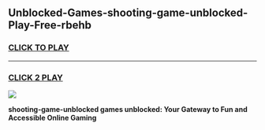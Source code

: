 
## Unblocked-Games-shooting-game-unblocked-Play-Free-rbehb
<h3>
<a href="https://premium76.site?title=shooting-game-unblocked&ref=18A">CLICK TO PLAY</a></h3>
<hr>

<h3>
<a href="https://premium76.site?title=shooting-game-unblocked&ref=18A">CLICK 2 PLAY</a>
  
</h3>

<a href="https://premium76.site?title=shooting-game-unblocked&ref=18A"><img src="https://clearcache.store/games.png"></a>


**shooting-game-unblocked games unblocked: Your Gateway to Fun and Accessible Online Gaming**
